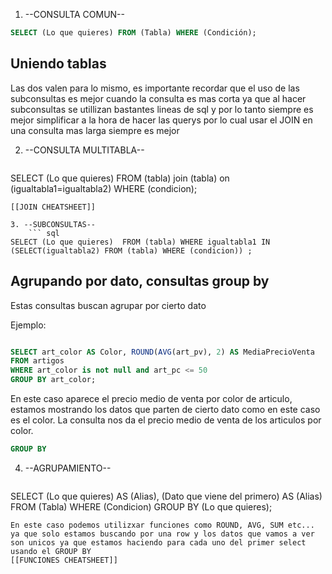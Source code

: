 
1.   --CONSULTA COMUN--
```sql  
SELECT (Lo que quieres) FROM (Tabla) WHERE (Condición);
```


## Uniendo tablas

Las dos valen para lo mismo, es importante recordar que el uso de las subconsultas es mejor cuando la consulta es mas corta ya que al hacer subconsultas se utillizan bastantes lineas de sql y por lo tanto siempre es mejor simplificar a la hora de hacer las querys por lo cual usar el JOIN en una consulta mas larga siempre es mejor

2. --CONSULTA MULTITABLA--
	``` sql  
SELECT (Lo que quieres)  FROM (tabla) join (tabla) on (igualtabla1=igualtabla2) WHERE (condicion); 
```
[[JOIN CHEATSHEET]]

3. --SUBCONSULTAS--
	``` sql  
SELECT (Lo que quieres)  FROM (tabla) WHERE igualtabla1 IN (SELECT(igualtabla2) FROM (tabla) WHERE (condicion)) ; 
```


## Agrupando por dato, consultas group by

Estas consultas buscan agrupar por cierto dato

Ejemplo:

``` sql

SELECT art_color AS Color, ROUND(AVG(art_pv), 2) AS MediaPrecioVenta
FROM artigos
WHERE art_color is not null and art_pc <= 50
GROUP BY art_color;
```

En este caso aparece el precio medio de venta por color de articulo, estamos mostrando los datos que parten de cierto dato como en este caso es el color. 
La consulta nos da el precio medio de venta de los articulos por color.
``` sql 
GROUP BY
```

4. --AGRUPAMIENTO--
	``` sql

SELECT (Lo que quieres) AS (Alias), (Dato que viene del primero) AS (Alias)
FROM (Tabla)
WHERE (Condicion)
GROUP BY (Lo que quieres);
```
En este caso podemos utilizxar funciones como ROUND, AVG, SUM etc... ya que solo estamos buscando por una row y los datos que vamos a ver son unicos ya que estamos haciendo para cada uno del primer select usando el GROUP BY 
[[FUNCIONES CHEATSHEET]]

